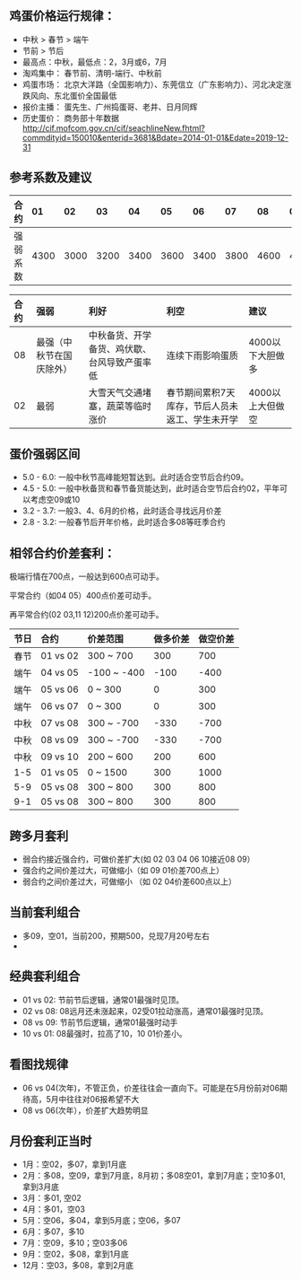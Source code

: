 ## 鸡蛋价格运行规律：

* 中秋 > 春节 > 端午
* 节前 > 节后
* 最高点：中秋，最低点：2，3月或6，7月
* 淘鸡集中： 春节前、清明-端行、中秋前
* 鸡蛋市场： 北京大洋路（全国影响力）、东莞信立（广东影响力）、河北决定涨跌风向、东北蛋价全国最低
* 报价主播： 蛋先生、广州捣蛋哥、老井、日月同辉
* 历史蛋价： 商务部十年数据 http://cif.mofcom.gov.cn/cif/seachlineNew.fhtml?commdityid=150010&enterid=3681&Bdate=2014-01-01&Edate=2019-12-31

## 参考系数及建议
|  合约 |    01 |    02 |    03 |    04 |    05 |    06 |    07 |    08 |    09 |    10 |    11 |    12 |
|:----  | :---- | :---- | :---- | :---- | :---- | :---- | :---- | :---- | :---- | :---- | :---- | :---- |
|强弱系数| 4300 |  3000 |  3200 |  3400 |  3600 |  3400 |  3800 |  4600 |  4100 | 4000  |  4000 |  4100 |


|  合约 |  强弱   |  利好 |    利空 |    建议 |
|:----  | :---- | :---- | :---- | :---- |
|08|最强（中秋节在国庆除外）| 中秋备货、开学备货、鸡伏歇、台风导致产蛋率低| 连续下雨影响蛋质  |4000以下大胆做多|
|02|最弱|大雪天气交通堵塞，蔬菜等临时涨价|春节期间累积7天库存，节后人员未返工、学生未开学|4000以上大但做空|

## 蛋价强弱区间
* 5.0 - 6.0: 一般中秋节高峰能短暂达到。此时适合空节后合约09。
* 4.5 - 5.0: 一般中秋备货和春节备货能达到，此时适合空节后合约02，平年可以考虑空09或10
* 3.2 - 3.7: 一般3、4、6月的价格，此时适合寻找远月价差
* 2.8 - 3.2: 一般春节后开年价格，此时适合多08等旺季合约

## 相邻合约价差套利：

极端行情在700点，一般达到600点可动手。

平常合约（如04 05）400点价差可动手。

再平常合约(02 03,11 12)200点价差可动手。

| 节日 | 合约 | 价差范围 | 做多价差 | 做空价差 |
|:----|:----|:----|:----|:----|
| 春节 | 01 vs 02 |  300 ~  700 |  300 | 700 |
| 端午 | 04 vs 05 | -100 ~ -400 | -100 |-400 |
| 端午 | 05 vs 06 |    0 ~  300 |    0 | 300 |
| 端午 | 06 vs 07 |    0 ~  300 |    0 | 300 |
| 中秋 | 07 vs 08 |  300 ~ -700 | -330 |-700 |
| 中秋 | 08 vs 09 |  300 ~ -700 | -330 |-700 |
| 中秋 | 09 vs 10 |  200 ~  600 |  200 | 600 |
| 1-5  | 01 vs 05 |    0 ~ 1500 |  300 | 1000|
| 5-9  | 05 vs 08 |  300 ~ 800  |  300 | 800 |
| 9-1  | 05 vs 08 |  300 ~ 800  |  300 | 800 |


## 跨多月套利
* 弱合约接近强合约，可做价差扩大(如 02 03 04 06 10接近08 09）
* 强合约之间价差过大，可做缩小（如 09 01价差700点上）
* 弱合约之间价差过大，可做缩小 （如 02 04价差600点以上）


## 当前套利组合
* 多09，空01，当前200，预期500，兑现7月20号左右
* 

## 经典套利组合
* 01 vs 02: 节前节后逻辑，通常01最强时见顶。
* 02 vs 08: 08远月还未涨起来，02受01拉动涨高，通常01最强时见顶。
* 08 vs 09: 节前节后逻辑，通常01最强时动手
* 10 vs 01: 08最强时，拉高了10，10 01价差小。

## 看图找规律
* 06 vs 04(次年)，不管正负，价差往往会一直向下。可能是在5月份前对06期待高，5月中往往对06报希望不大
* 08 vs 06(次年），价差扩大趋势明显

## 月份套利正当时
*  1月：空02，多07，拿到1月底
*  2月：多08，空09，拿到7月底，8月初；多08空01，拿到7月底；空10多01,拿到3月底
*  3月：多01, 空02
*  4月：多01，空03
*  5月：空06，多04，拿到5月底；空06，多07
*  6月：多07，多10
*  7月：空09，多10；空03多06
*  9月：空02，多08，拿到1月底
* 12月：空03，多08，拿到2月底
